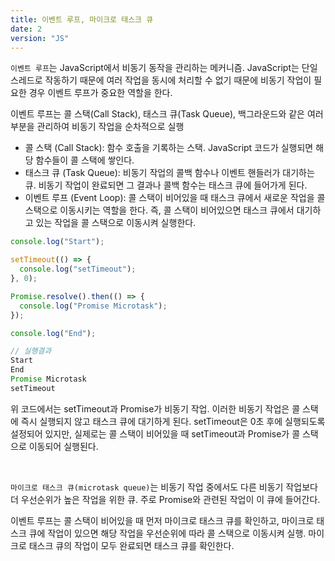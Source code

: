 ```yaml
---
title: 이벤트 루프, 마이크로 태스크 큐
date: 2
version: "JS"
---
```


`이벤트 루프`는 JavaScript에서 비동기 동작을 관리하는 메커니즘.
JavaScript는 단일 스레드로 작동하기 때문에 여러 작업을 동시에 처리할 수 없기 때문에 비동기 작업이 필요한 경우 이벤트 루프가 중요한 역할을 한다.

이벤트 루프는 콜 스택(Call Stack), 태스크 큐(Task Queue), 백그라운드와 같은 여러 부분을 관리하여 비동기 작업을 순차적으로 실행

- 콜 스택 (Call Stack): 함수 호출을 기록하는 스택. JavaScript 코드가 실행되면 해당 함수들이 콜 스택에 쌓인다.
- 태스크 큐 (Task Queue): 비동기 작업의 콜백 함수나 이벤트 핸들러가 대기하는 큐. 비동기 작업이 완료되면 그 결과나 콜백 함수는 태스크 큐에 들어가게 된다.
- 이벤트 루프 (Event Loop): 콜 스택이 비어있을 때 태스크 큐에서 새로운 작업을 콜 스택으로 이동시키는 역할을 한다. 즉, 콜 스택이 비어있으면 태스크 큐에서 대기하고 있는 작업을 콜 스택으로 이동시켜 실행한다.

```javascript
console.log("Start");

setTimeout(() => {
  console.log("setTimeout");
}, 0);

Promise.resolve().then(() => {
  console.log("Promise Microtask");
});

console.log("End");

// 실행결과
Start
End
Promise Microtask
setTimeout
```

위 코드에서는 setTimeout과 Promise가 비동기 작업. 이러한 비동기 작업은 콜 스택에 즉시 실행되지 않고 태스크 큐에 대기하게 된다. setTimeout은 0초 후에 실행되도록 설정되어 있지만, 실제로는 콜 스택이 비어있을 때 setTimeout과 Promise가 콜 스택으로 이동되어 실행된다.

<br/>

`마이크로 태스크 큐(microtask queue)`는 비동기 작업 중에서도 다른 비동기 작업보다 더 우선순위가 높은 작업을 위한 큐. 주로 Promise와 관련된 작업이 이 큐에 들어간다.

이벤트 루프는 콜 스택이 비어있을 때 먼저 마이크로 태스크 큐를 확인하고, 마이크로 태스크 큐에 작업이 있으면 해당 작업을 우선순위에 따라 콜 스택으로 이동시켜 실행. 마이크로 태스크 큐의 작업이 모두 완료되면 태스크 큐를 확인한다.
